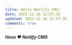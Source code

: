 ```yaml
---
title: Hello Netlify CMS!
date: 2022-12-16 12:57:35
updated: 2022-12-16 12:57:35
comments: true
---
```

***H﻿exo  ❤️ Netlify CMS***